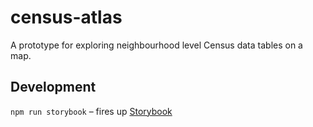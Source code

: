 # census-atlas

A prototype for exploring neighbourhood level Census data tables on a map.

## Development

`npm run storybook` – fires up [Storybook](https://storybook.js.org/docs/react/writing-stories/introduction)
